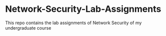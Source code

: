 # Network-Security-Lab-Assignments
This repo contains the lab assignments of Network Security of my undergraduate course
